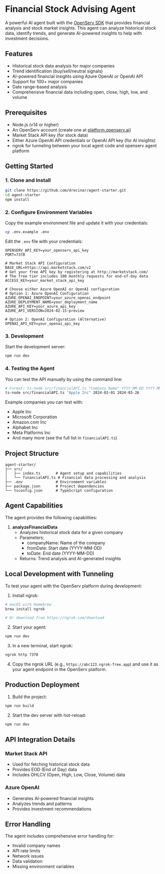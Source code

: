 # Financial Stock Advising Agent

A powerful AI agent built with the [OpenServ SDK](https://github.com/openserv-labs/sdk) that provides financial analysis and stock market insights. This agent can analyze historical stock data, identify trends, and generate AI-powered insights to help with investment decisions.

## Features

- Historical stock data analysis for major companies
- Trend identification (buy/sell/neutral signals)
- AI-powered financial insights using Azure OpenAI or OpenAI API
- Support for 100+ major companies
- Date range-based analysis
- Comprehensive financial data including open, close, high, low, and volume

## Prerequisites

- Node.js (v14 or higher)
- An OpenServ account (create one at [platform.openserv.ai](https://platform.openserv.ai))
- Market Stack API key (for stock data)
- Either Azure OpenAI API credentials or OpenAI API key (for AI insights)
- ngrok for tunneling between your local agent code and openserv agent platform

## Getting Started

### 1. Clone and Install

```bash
git clone https://github.com/drecinar/agent-starter.git
cd agent-starter
npm install
```

### 2. Configure Environment Variables

Copy the example environment file and update it with your credentials:

```bash
cp .env.example .env
```

Edit the `.env` file with your credentials:
```env
OPENSERV_API_KEY=your_openserv_api_key
PORT=7378

# Market Stack API Configuration
BASE_URL=https://api.marketstack.com/v2
# Get your free API key by registering at http://marketstack.com/
# The free tier includes 100 monthly requests for end-of-day data
ACCESS_KEY=your_market_stack_api_key

# Choose either Azure OpenAI or OpenAI configuration
# Option 1: Azure OpenAI Configuration
AZURE_OPENAI_ENDPOINT=your_azure_openai_endpoint
AZURE_DEPLOYMENT_NAME=your_deployment_name
AZURE_API_KEY=your_azure_api_key
AZURE_API_VERSION=2024-02-15-preview

# Option 2: OpenAI Configuration (Alternative)
OPENAI_API_KEY=your_openai_api_key
```

### 3. Development

Start the development server:
```bash
npm run dev
```

### 4. Testing the Agent

You can test the API manually by using the command line:

```bash
# Format: ts-node src/financialAPI.ts "Company Name" YYYY-MM-DD YYYY-MM-DD
ts-node src/financialAPI.ts "Apple Inc" 2024-03-01 2024-03-26
```

Example companies you can test with:
- Apple Inc
- Microsoft Corporation
- Amazon.com Inc
- Alphabet Inc
- Meta Platforms Inc
- And many more (see the full list in `financialAPI.ts`)

## Project Structure

```
agent-starter/
├── src/
│   ├── index.ts       # Agent setup and capabilities
│   └── financialAPI.ts # Financial data processing and analysis
├── .env               # Environment variables
├── package.json       # Project dependencies
└── tsconfig.json      # TypeScript configuration
```

## Agent Capabilities

The agent provides the following capabilities:

1. **analyzeFinancialData**
   - Analyzes historical stock data for a given company
   - Parameters:
     - companyName: Name of the company
     - fromDate: Start date (YYYY-MM-DD)
     - toDate: End date (YYYY-MM-DD)
   - Returns: Trend analysis and AI-generated insights

## Local Development with Tunneling

To test your agent with the OpenServ platform during development:

1. Install ngrok:
```bash
# macOS with Homebrew
brew install ngrok

# Or download from https://ngrok.com/download
```

2. Start your agent:
```bash
npm run dev
```

3. In a new terminal, start ngrok:
```bash
ngrok http 7378
```

4. Copy the ngrok URL (e.g., `https://abc123.ngrok-free.app`) and use it as your agent endpoint in the OpenServ platform.

## Production Deployment

1. Build the project:
```bash
npm run build
```

2. Start the dev server with hot-reload:
```bash
npm run dev
```


## API Integration Details

### Market Stack API
- Used for fetching historical stock data
- Provides EOD (End of Day) data
- Includes OHLCV (Open, High, Low, Close, Volume) data

### Azure OpenAI
- Generates AI-powered financial insights
- Analyzes trends and patterns
- Provides investment recommendations

## Error Handling

The agent includes comprehensive error handling for:
- Invalid company names
- API rate limits
- Network issues
- Data validation
- Missing environment variables


